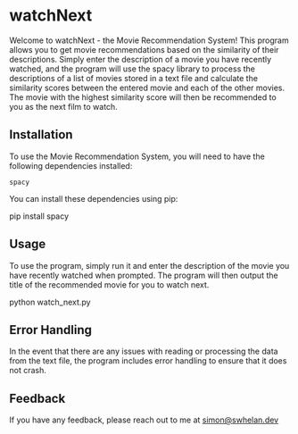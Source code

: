 # watchNext

Welcome to watchNext - the Movie Recommendation System! This program allows you to get movie recommendations based on the similarity of their descriptions. Simply enter the description of a movie you have recently watched, and the program will use the spacy library to process the descriptions of a list of movies stored in a text file and calculate the similarity scores between the entered movie and each of the other movies. The movie with the highest similarity score will then be recommended to you as the next film to watch.

## Installation

To use the Movie Recommendation System, you will need to have the following dependencies installed:

    spacy

You can install these dependencies using pip:

  pip install spacy

## Usage

To use the program, simply run it and enter the description of the movie you have recently watched when prompted. The program will then output the title of the recommended movie for you to watch next.

  python watch_next.py

## Error Handling

In the event that there are any issues with reading or processing the data from the text file, the program includes error handling to ensure that it does not crash.

## Feedback

If you have any feedback, please reach out to me at simon@swhelan.dev
